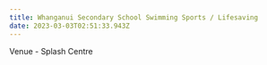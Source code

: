 ```yaml
---
title: Whanganui Secondary School Swimming Sports / Lifesaving
date: 2023-03-03T02:51:33.943Z
---
```


Venue - Splash Centre

